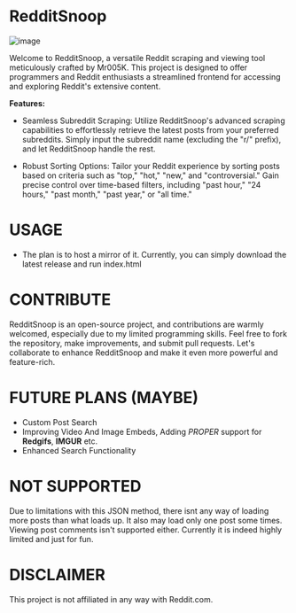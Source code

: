 # RedditSnoop

![image](https://github.com/Mr005K/redditsnoop/assets/150620619/855e5471-aba9-4c61-bda6-905d239e474b)

Welcome to RedditSnoop, a versatile Reddit scraping and viewing tool meticulously crafted by Mr005K. This project is designed to offer programmers and Reddit enthusiasts a streamlined frontend for accessing and exploring Reddit's extensive content.

**Features:**
- Seamless Subreddit Scraping: Utilize RedditSnoop's advanced scraping capabilities to effortlessly retrieve the latest posts from your preferred subreddits. Simply input the subreddit name (excluding the "r/" prefix), and let RedditSnoop handle the rest.

- Robust Sorting Options: Tailor your Reddit experience by sorting posts based on criteria such as "top," "hot," "new," and "controversial." Gain precise control over time-based filters, including "past hour," "24 hours," "past month," "past year," or "all time."


# USAGE
- The plan is to host a mirror of it. Currently, you can simply download the latest release and run index.html
  
# CONTRIBUTE
RedditSnoop is an open-source project, and contributions are warmly welcomed, especially due to my limited programming skills. Feel free to fork the repository, make improvements, and submit pull requests. Let's collaborate to enhance RedditSnoop and make it even more powerful and feature-rich.

# FUTURE PLANS (MAYBE)
- Custom Post Search
- Improving Video And Image Embeds, Adding *PROPER* support for **Redgifs**, **IMGUR** etc.
- Enhanced Search Functionality

# NOT SUPPORTED

Due to limitations with this JSON method, there isnt any way of loading more posts than what loads up. It also may load only one post some times. Viewing post comments isn't supported either. Currently it is indeed highly limited and  just for fun.
# DISCLAIMER
This project is not affiliated in any way with Reddit.com.
